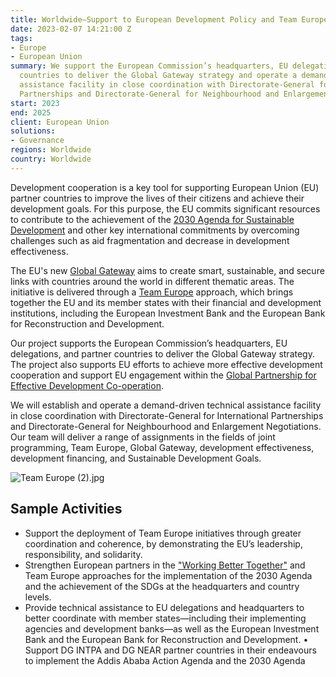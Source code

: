 ```yaml
---
title: Worldwide—Support to European Development Policy and Team Europe
date: 2023-02-07 14:21:00 Z
tags:
- Europe
- European Union
summary: We support the European Commission’s headquarters, EU delegations, and partner
  countries to deliver the Global Gateway strategy and operate a demand-driven technical
  assistance facility in close coordination with Directorate-General for International
  Partnerships and Directorate-General for Neighbourhood and Enlargement Negotiations.
start: 2023
end: 2025
client: European Union
solutions:
- Governance
regions: Worldwide
country: Worldwide
---
```


Development cooperation is a key tool for supporting European Union (EU) partner countries to improve the lives of their citizens and achieve their development goals. For this purpose, the EU commits significant resources to contribute to the achievement of the [2030 Agenda for Sustainable Development](https://sdgs.un.org/2030agenda) and other key international commitments by overcoming challenges such as aid fragmentation and decrease in development effectiveness. 

The EU's new [Global Gateway](https://commission.europa.eu/strategy-and-policy/priorities-2019-2024/stronger-europe-world/global-gateway_en) aims to create smart, sustainable, and secure links with countries around the world in different thematic areas. The initiative is delivered through a [Team Europe](https://international-partnerships.ec.europa.eu/policies/team-europe-initiatives_en) approach, which brings together the EU and its member states with their financial and development institutions, including the European Investment Bank and the European Bank for Reconstruction and Development.

Our project supports the European Commission’s headquarters, EU delegations, and partner countries to deliver the Global Gateway strategy. The project also supports EU efforts to achieve more effective development cooperation and support EU engagement within the [Global Partnership for Effective Development Co-operation](https://effectivecooperation.org/).

We will establish and operate a demand-driven technical assistance facility in close coordination with Directorate-General for International Partnerships and Directorate-General for Neighbourhood and Enlargement Negotiations. Our team will deliver a range of assignments in the fields of joint programming, Team Europe, Global Gateway, development effectiveness, development financing, and Sustainable Development Goals.

![Team Europe (2).jpg](/uploads/Team%20Europe%20(2).jpg)

## Sample Activities

* Support the deployment of Team Europe initiatives through greater coordination and coherence, by demonstrating the EU’s leadership, responsibility, and solidarity. 
* Strengthen European partners in the ["Working Better Together"](https://europa.eu/capacity4dev/working-better-together) and Team Europe approaches for the implementation of the 2030 Agenda and the achievement of the SDGs at the headquarters and country levels.
* Provide technical assistance to EU delegations and headquarters to better coordinate with member states—including their implementing agencies and development banks—as well as the European Investment Bank and the European Bank for Reconstruction and Development.
•	Support DG INTPA and DG NEAR partner countries in their endeavours to implement the Addis Ababa Action Agenda and the 2030 Agenda